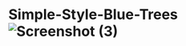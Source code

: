 # Simple-Style-Blue-Trees![Screenshot (3)](https://user-images.githubusercontent.com/116451728/200002337-567ffa88-ebda-445e-9f6a-d38b6003a0db.png)
